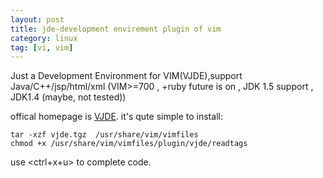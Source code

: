 ```yaml
---
layout: post
title: jde-development envirement plugin of vim
category: linux
tag: [vi, vim]
---
```

Just  a  Development Environment  for VIM(VJDE),support Java/C++/jsp/html/xml
(VIM>=700  , +ruby future is on , JDK 1.5 support , JDK1.4 (maybe, not tested)) 

offical homepage is [VJDE](http://www.vim.org/scripts/script.php?script_id=1213).
it's qute simple to install:

~~~~~~~~~~~~~~~~~~~~~~ {.bash}
tar -xzf vjde.tgz  /usr/share/vim/vimfiles 
chmod +x /usr/share/vim/vimfiles/plugin/vjde/readtags 
~~~~~~~~~~~~~~~~~~~~~~

use <ctrl+x+u> to complete code.
